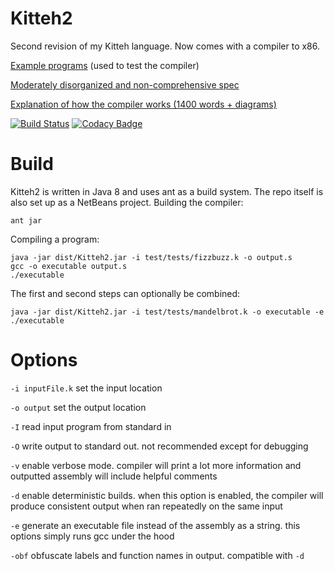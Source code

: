 # Kitteh2
Second revision of my Kitteh language. Now comes with a compiler to x86.

[Example programs](test/tests/) (used to test the compiler)

[Moderately disorganized and non-comprehensive spec](https://docs.google.com/document/d/1dw9Ag-AqB0_U6fwufkz3x9wXi0YkXPNi9wMsqXqoC-M/edit)

[Explanation of how the compiler works (1400 words + diagrams)](https://drive.google.com/open?id=0B80kPFdC2o1rSjF1QTcteEVMWkE)

[![Build Status](https://travis-ci.org/leijurv/Kitteh2.svg?branch=master)](https://travis-ci.org/leijurv/Kitteh2) [![Codacy Badge](https://api.codacy.com/project/badge/Grade/0f4594175ed0407aa36d97c068f9ae9f)](https://www.codacy.com/app/leijurv/Kitteh2?utm_source=github.com&amp;utm_medium=referral&amp;utm_content=leijurv/Kitteh2&amp;utm_campaign=Badge_Grade)

# Build
Kitteh2 is written in Java 8 and uses ant as a build system. The repo itself is also set up as a NetBeans project.
Building the compiler: 

```
ant jar
```

Compiling a program:

```
java -jar dist/Kitteh2.jar -i test/tests/fizzbuzz.k -o output.s
gcc -o executable output.s
./executable
```

The first and second steps can optionally be combined:

```
java -jar dist/Kitteh2.jar -i test/tests/mandelbrot.k -o executable -e
./executable
```

# Options
`-i inputFile.k` set the input location

`-o output` set the output location

`-I` read input program from standard in

`-O` write output to standard out. not recommended except for debugging

`-v` enable verbose mode. compiler will print a lot more information and outputted assembly will include helpful comments

`-d` enable deterministic builds. when this option is enabled, the compiler will produce consistent output when ran repeatedly on the same input

`-e` generate an executable file instead of the assembly as a string. this options simply runs gcc under the hood

`-obf` obfuscate labels and function names in output. compatible with `-d`
